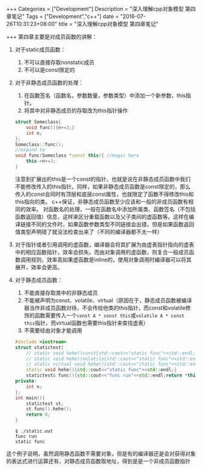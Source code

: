 +++
Categories = ["Development"]
Description = "深入理解cpp对象模型 第四章笔记"
Tags = ["Development","c++"]
date = "2016-07-26T10:31:23+08:00"
title = "深入理解cpp对象模型 第四章笔记"

+++
第四章主要是对成员函数的讲解：

1. 对于static成员函数：
    1. 不可以直接存取nonstatic成员
    1. 不可以是const限定的
1. 对于非静态成员函数的处理：
    1. 在函数签名（函数名，参数数量，参数类型）中添加一个新参数，this指针。
    1. 将其中对非静态成员的存取改为this指针操作

    ```cpp
    struct Someclass{
        void func(){n+=3;}
        int n;
    };
    Someclass::func();
    //expand to
    void func(Someclass *const this){ //magic here
        this->n+=3;
    }
    ```
    注意到扩展出的this是一个const的指针，也就是说在非静态成员函数中我们不能修改传入的this指针。同样，如果非静态成员函数是const限定的，那么传入的const会同时有顶层和底层const属性，也就限定了函数不得修改this和this指向的类。
    c++保证，非静态成员函数至少应该和一般的非成员函数有相同的效率。
    对函数名的处理，一般在函数名中添加所属类、函数签名（不包括函数返回值）信息，这样来区分重载函数以及父子类间的虚函数等。这样在编译链接不同的文件时，如果函数参数类型不同链接会出错，但是如果函数返回值类型声明错了就没法检查出来了（不同的编译器都不太一样）

1. 对于指针或者引用调用的虚函数，编译器会将其扩展为由虚表指针指向的虚表中的相应函数指针，效率会损失。而由对象调用的虚函数，则复合一般成员函数调用规则，效率高如果虚函数是inline的，使用对象调用时编译器可以将其展开，效率会更高。
1. 对于静态成员函数：
    1. 不能直接存取类中的非静态成员
    1. 不能被声明为const、volatile、virtual（原因在于，静态成员函数被编译器当作非成员函数对待，不会传给他类的this指针，而const和volatile修饰的函数需要传入一个`const A * const this`或`volatile A * const this`指针，而virtual函数也需要this指针来查找虚表）
    1. 不需要经由对象才能调用

    ```cpp
    #include <iostream>
    struct statictest{
        // static void hehe()const{std::cout<<"static func"<<std::endl;}
        // static void hehe()volatile{std::cout<<"static func"<<std::endl;}
        // static virtual void hehe(){std::cout<<"static func"<<std::endl;}
        static void hehe(){std::cout<<"static func"<<std::endl;}
        statictest& func(){std::cout<<"func run"<<std::endl;return *this;}
    private:
        int n;
    };
    int main(){
        statictest st;
        st.func().hehe();
        return 0;
    }
    ```
    ```shell
    $ ./static.out
    func run
    static func
    ```
这个例子说明，虽然调用静态函数不需要对象，但是有的编译器还是会对获得对象的表达式进行运算还有，对静态成员函数取地址，得到是是一个非成员函数指针
